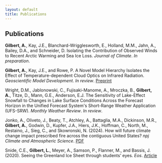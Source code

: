 ```yaml
---
layout: default
title: Publications
---
```

## Publications

**Gilbert, A.**, Kay, J.E., Blanchard-Wrigglesworth, E., Holland, M.M., Jahn, A., Bailey, D.A., and Schneider, D. Isolating the Contribution of Observed Winds to Recent Arctic Warming and Sea Ice Loss. _Journal of Climate_. _In preparation_.

**Gilbert, A.**, Kay, J.E., and Rowe, P. A Novel Model Hierarchy Isolates the Effect of Temperature-dependent Cloud Optics on Infrared Radiation. _Geoscientific Model Development_. _In review_. [Preprint](/assets/pdfs/egusphere-2024-2043.pdf)

Wright, D.M., Jablonowski, C., Fujisaki-Manome, A., Mroczka, B., **Gilbert, A.**, Titze, D., Mann, G.E., Anderson, E.J. The Sensitivity of Lake-Effect Snowfall to Changes in Lake Surface Conditions Across the Forecast Horizon in the Unified Forecast System's Short-Range Weather Application (UFS-SRW). _Monthly Weather Review_. _In review_.

Jonko, A., Oliveto, J., Beaty, T., Atchley, A., Battaglia, M.A., Dickinson, M.R., **Gilbert, A.**, Godwin, D., Kupfer, J.A., Hiers, J.K., Hoffman, C., North, M., Restaino, J., Sieg, C., and Skowronski, N. (2024). How will future climate change impact prescribed fire across the contiguous United States? _npj Climate and Atmospheric Science_. [PDF](/assets/pdfs/s41612-024-00649-7.pdf)

Snide, C.E., **Gilbert, L.**, Meyer, A., Samson, P., Flanner, M., and Bassis, J. (2020). Seeing the Greenland Ice Sheet through students’ eyes. _Eos_. [Article](https://eos.org/science-updates/seeing-the-greenland-ice-sheet-through-students-eyes)
